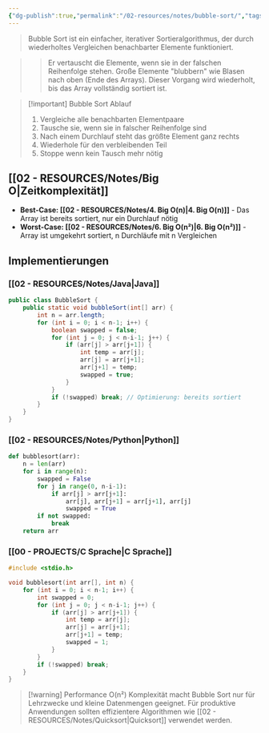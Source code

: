 ```yaml
---
{"dg-publish":true,"permalink":"/02-resources/notes/bubble-sort/","tags":["#algorithmen/sortierung","#grundlagen/einfach","#informatik/code/algorithmus","#informatik/code/time-complexity"],"noteIcon":"","updated":"2025-09-27T02:15:50.735+02:00"}
---
```



>Bubble Sort ist ein einfacher, iterativer Sortieralgorithmus, der durch wiederholtes Vergleichen benachbarter Elemente funktioniert.

>>Er vertauscht die Elemente, wenn sie in der falschen Reihenfolge stehen. Große Elemente "blubbern" wie Blasen nach oben (Ende des Arrays). Dieser Vorgang wird wiederholt, bis das Array vollständig sortiert ist.

>[!important] Bubble Sort Ablauf
>1. Vergleiche alle benachbarten Elementpaare
>2. Tausche sie, wenn sie in falscher Reihenfolge sind
>3. Nach einem Durchlauf steht das größte Element ganz rechts
>4. Wiederhole für den verbleibenden Teil
>5. Stoppe wenn kein Tausch mehr nötig

## [[02 - RESOURCES/Notes/Big O\|Zeitkomplexität]]
- **Best-Case: [[02 - RESOURCES/Notes/4. Big O(n)\|4. Big O(n)]]** - Das Array ist bereits sortiert, nur ein Durchlauf nötig
- **Worst-Case: [[02 - RESOURCES/Notes/6. Big O(n²)\|6. Big O(n²)]]** - Array ist umgekehrt sortiert, n Durchläufe mit n Vergleichen

## Implementierungen

### [[02 - RESOURCES/Notes/Java\|Java]]
```java
public class BubbleSort {
    public static void bubbleSort(int[] arr) {
        int n = arr.length;
        for (int i = 0; i < n-1; i++) {
            boolean swapped = false;
            for (int j = 0; j < n-i-1; j++) {
                if (arr[j] > arr[j+1]) {
                    int temp = arr[j];
                    arr[j] = arr[j+1];
                    arr[j+1] = temp;
                    swapped = true;
                }
            }
            if (!swapped) break; // Optimierung: bereits sortiert
        }
    }
}
```

### [[02 - RESOURCES/Notes/Python\|Python]]
```python
def bubblesort(arr):
    n = len(arr)
    for i in range(n):
        swapped = False
        for j in range(0, n-i-1):
            if arr[j] > arr[j+1]:
                arr[j], arr[j+1] = arr[j+1], arr[j]
                swapped = True
        if not swapped:
            break
    return arr
```

### [[00 - PROJECTS/C Sprache\|C Sprache]]
```c
#include <stdio.h>

void bubblesort(int arr[], int n) {
    for (int i = 0; i < n-1; i++) {
        int swapped = 0;
        for (int j = 0; j < n-i-1; j++) {
            if (arr[j] > arr[j+1]) {
                int temp = arr[j];
                arr[j] = arr[j+1];
                arr[j+1] = temp;
                swapped = 1;
            }
        }
        if (!swapped) break;
    }
}
```

>[!warning] Performance
>O(n²) Komplexität macht Bubble Sort nur für Lehrzwecke und kleine Datenmengen geeignet. Für produktive Anwendungen sollten effizientere Algorithmen wie [[02 - RESOURCES/Notes/Quicksort\|Quicksort]] verwendet werden.